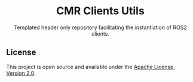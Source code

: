 <div align="center">

# CMR Clients Utils

Templated header only repository facilitating the instantiation of ROS2 clients.
</div>

## License
This project is open source and available under the [Apache License, Version 2.0](https://www.apache.org/licenses/LICENSE-2.0).
